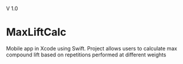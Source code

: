 V 1.0
# MaxLiftCalc
Mobile app in Xcode using Swift. Project allows users to calculate max compound lift based on repetitions performed at different weights
